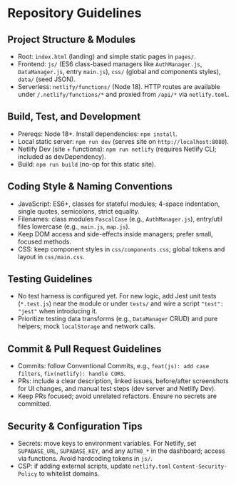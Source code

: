 # Repository Guidelines

## Project Structure & Modules
- Root: `index.html` (landing) and simple static pages in `pages/`.
- Frontend: `js/` (ES6 class-based managers like `AuthManager.js`, `DataManager.js`, entry `main.js`), `css/` (global and components styles), `data/` (seed JSON).
- Serverless: `netlify/functions/` (Node 18). HTTP routes are available under `/.netlify/functions/*` and proxied from `/api/*` via `netlify.toml`.

## Build, Test, and Development
- Prereqs: Node 18+. Install dependencies: `npm install`.
- Local static server: `npm run dev` (serves site on `http://localhost:8080`).
- Netlify Dev (site + functions): `npm run netlify` (requires Netlify CLI; included as devDependency).
- Build: `npm run build` (no-op for this static site).

## Coding Style & Naming Conventions
- JavaScript: ES6+, classes for stateful modules; 4-space indentation, single quotes, semicolons, strict equality.
- Filenames: class modules `PascalCase` (e.g., `AuthManager.js`), entry/util files lowercase (e.g., `main.js`, `map.js`).
- Keep DOM access and side-effects inside managers; prefer small, focused methods.
- CSS: keep component styles in `css/components.css`; global tokens and layout in `css/main.css`.

## Testing Guidelines
- No test harness is configured yet. For new logic, add Jest unit tests (`*.test.js`) near the module or under `tests/` and wire a script `"test": "jest"` when introducing it.
- Prioritize testing data transforms (e.g., `DataManager` CRUD) and pure helpers; mock `localStorage` and network calls.

## Commit & Pull Request Guidelines
- Commits: follow Conventional Commits, e.g., `feat(js): add case filters`, `fix(netlify): handle CORS`.
- PRs: include a clear description, linked issues, before/after screenshots for UI changes, and manual test steps (dev server and Netlify Dev).
- Keep PRs focused; avoid unrelated refactors. Ensure no secrets are committed.

## Security & Configuration Tips
- Secrets: move keys to environment variables. For Netlify, set `SUPABASE_URL`, `SUPABASE_KEY`, and any `AUTH0_*` in the dashboard; access via functions. Avoid hardcoding tokens in `js/`.
- CSP: if adding external scripts, update `netlify.toml` `Content-Security-Policy` to whitelist domains.

